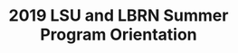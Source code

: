 ---
layout: post
title: 2019 LSU and LBRN Summer Program Orientation
categories: events
eventDate: May 21, 2019
startTime: 9:00am
endTime: 12:00pm
description: LSU Life Sciences Annex Auditorium A101, The LBRN and other LSU REU Smmer Program(s) kicks off the summer with required orientation for students.
---